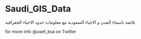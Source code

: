 # Saudi_GIS_Data
قائمة باسماء المدن و الاحياء السعودية مع معلومات حدود الاحياء الجغرافية.

for more info @usef_ksa on Twitter